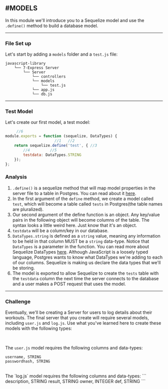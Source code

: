 #MODELS
---
In this module we'll introduce you to a Sequelize model and use the `.define()` method to build a database model. 

<hr>

### File Set up
Let's start by adding a `models` folder and a `test.js` file:

```
javascript-library
    └── 7-Express Server
        └── Server
            └── controllers
            └── models
                └── test.js
            └── app.js
            └── db.js
```

<hr>

### Test Model
Let's create our first model, a test model:

```js
     //6                            
module.exports = function (sequelize, DataTypes) {
                      //1   //2 
    return sequelize.define('test', { //3
        //4         //5
        testdata: DataTypes.STRING
    });
};
```

### Analysis 
1. `.define()` is a sequelize method that will map model properties in the server file to a table in Postgres. You can read about it [here](http://docs.sequelizejs.com/manual/tutorial/models-definition.html).
2. In the first argument of the `define` method, we create a model called `test`, which will become a table called `tests` in Postgres(the table names are pluralized).
3. Our second argument of the define function is an object. Any key/value pairs in the following object will become columns of the table. The syntax looks a little weird here. Just know that it's an object.
4. `testdata` will be a column/key in our database.
5. `DataTypes.string` is defined as a `string` value, meaning any information to be held in that column MUST be a `string` data-type. Notice that `DataTypes` is a parameter in the function. You can read more about Sequelize DataTypes [here](http://docs.sequelizejs.com/manual/tutorial/models-definition.html#data-types). Although JavaScript is a loosely typed language, Postgres wants to know what DataTypes we're adding to each of our columns. Sequelize is making us declare the data types that we'll be storing.  
6. The model is exported to allow Sequelize to create the `tests` table with the `testdata` column the next time the server connects to the database and a user makes a POST request that uses the model.

<hr />

### Challenge
Eventually, we'll be creating a Server for users to log details about their workouts. The final server that you create will require several models, including `user.js` and `log.js`. Use what you've learned here to create these models with the following types:

<br>

The `user.js` model requires the following columns and data-types:
```
username, STRING
passwordhash, STRING
```
<br>
The  `log.js` model requires the following columns and data-types:
```
description, STRING
result, STRING
owner, INTEGER
def, STRING
```


